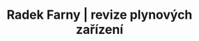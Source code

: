 ---
layout: default
title: Radek Farny | revize plynových zařízení

section1: |
    ## Kdy se provádí provozní revize plynu?
    <b> Revize plynu objednávejte na tel. č. 724 067 268 pokud jste z Klatov a okolí. Odpojili vám plynoměr? Chcete znovu připojit plyn? Potřebujete novou výchozí revizní zprávu plynu? Nebo pravidelnou tříletou provozní revizi plynu? Kontrolu plynu? </b>

    - pokud bylo zařízení více než 6 měsíců mimo provoz
    - skončením zkušebního provozu
    - po provedené generální opravě, zásahu, který má vliv na bezpečnost či spolehlivost zařízení
    - nucená přestávka provozu z důvodu provozní nehody nebo poruchy
    - skončil-li zkušebního provozu
    - po provedené generální opravě, zásahu, který má vliv na bezpečnost či spolehlivost zařízení
    - po nucené přestávce provozu z důvodu provozní nehody nebo poruchy

section2: |
    ## Zkoušce v rámci revize plynu musí být podrobeno
    - nově vybudované plynovody
    - rekonstruované nebo prodlužované plynovody
    - stávající rozvody plynu, na kterých byl proveden zásah a má tato skutečnost vliv na těsnost potrubí
    - stávající plynovody před uvedením do provozu (obnovení přerušeného provozu)
    - spoje (propoje) mezi úseky nově vybudovaných plynovodů zkoušených samostatně
    - nové připojení plynového spotřebiče - plynový sporák, plynová varná deska, kotel.....

section3: |
    ## Kam jezdím na revize plynu?
    <b> Klatovy a okolí, po tel. domluvě přijedu dle potřeb zákazníka. </b>

section4: |
    # Co je to plynové zařízení?
    <b> Dle zákona č. 458/2000 Sb., energetický zákon platí, že plynovým zařízením je "zařízení pro výrobu a úpravu plynů zásobníky plynu, zásobníky zkapalněných plynů, plynojemy, plnírny, zkapalňovací, odpařovací, kompresní a regulační stanice, nízkotlaké, středotlaké, vysokotlaké a přímé plynovody, plynovodní přípojky, těžební plynovody, odběrná plynová zařízení, související technologická zařízení". </b>
---